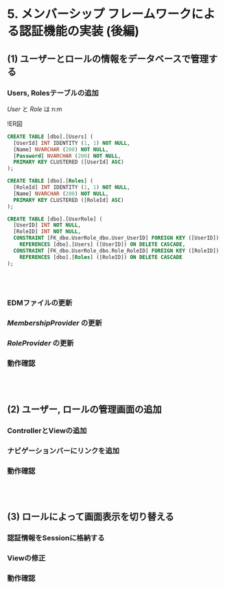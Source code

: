 # 5. メンバーシップ フレームワークによる認証機能の実装 (後編)

## (1) ユーザーとロールの情報をデータベースで管理する

### Users, Rolesテーブルの追加

*User* と *Role* は n:m

!ER図

```sql
CREATE TABLE [dbo].[Users] (
  [UserId] INT IDENTITY (1, 1) NOT NULL,
  [Name] NVARCHAR (200) NOT NULL,
  [Password] NVARCHAR (200) NOT NULL,
  PRIMARY KEY CLUSTERED ([UserId] ASC)
);

CREATE TABLE [dbo].[Roles] (
  [RoleId] INT IDENTITY (1, 1) NOT NULL,
  [Name] NVARCHAR (200) NOT NULL,
  PRIMARY KEY CLUSTERED ([RoleId] ASC)
);

CREATE TABLE [dbo].[UserRole] (
  [UserID] INT NOT NULL,
  [RoleID] INT NOT NULL,
  CONSTRAINT [FK_dbo.UserRole_dbo.User_UserID] FOREIGN KEY ([UserID])
    REFERENCES [dbo].[Users] ([UserID]) ON DELETE CASCADE,
  CONSTRAINT [FK_dbo.UserRole_dbo.Role_RoleID] FOREIGN KEY ([RoleID])
    REFERENCES [dbo].[Roles] ([RoleID]) ON DELETE CASCADE
);
```

<br><br>

### EDMファイルの更新

### *MembershipProvider* の更新

### *RoleProvider* の更新

### 動作確認

<br><br>

## (2) ユーザー, ロールの管理画面の追加

### ControllerとViewの追加

### ナビゲーションバーにリンクを追加

### 動作確認

<br><br>

## (3) ロールによって画面表示を切り替える

### 認証情報をSessionに格納する

### Viewの修正

### 動作確認

<br><br>
